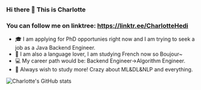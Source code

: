 ### Hi there 👋 This is Charlotte

### You can follow me on linktree: https://linktr.ee/CharlotteHedi
- 🎓 I am applying for PhD opportunies right now and I am trying to seek a job as a Java Backend Engineer.
- 🔖 I am also a language lover, I am studying French now so Boujour~
- 💻 My career path would be: Backend Engineer->Algorithm Engineer.
- 🏹 Always wish to study more! Crazy about ML&DL&NLP and everything.

![Charlotte's GitHub stats](https://github-readme-stats.vercel.app/api?username=charlottediamond&theme=ambient_gradient&show_icons=true)

<!--
**CharlotteDiamond/charlottediamond** is a ✨ _special_ ✨ repository because its `README.md` (this file) appears on your GitHub profile.

Here are some ideas to get you started:

- 🔭 I’m currently working on ...
- 🌱 I’m currently learning ...
- 👯 I’m looking to collaborate on ...
- 🤔 I’m looking for help with ...
- 💬 Ask me about ...
- 📫 How to reach me: ...
- 😄 Pronouns: ...
- ⚡ Fun fact: ...
-->
